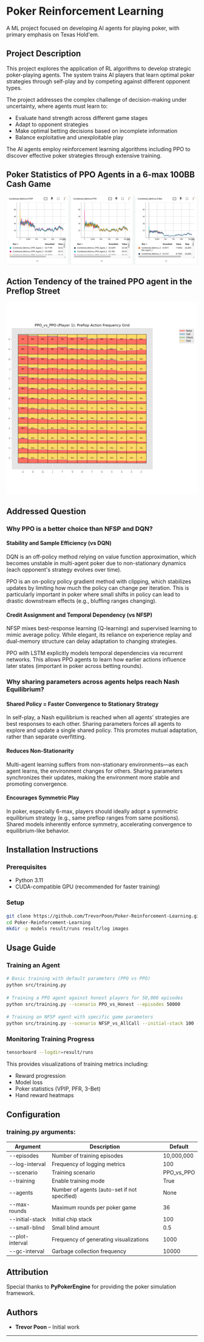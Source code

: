 # Poker Reinforcement Learning

A ML project focused on developing AI agents for playing poker, with primary emphasis on Texas Hold'em.

## Project Description

This project explores the application of RL algorithms to develop strategic poker-playing agents. The system trains AI players that learn optimal poker strategies through self-play and by competing against different opponent types.

The project addresses the complex challenge of decision-making under uncertainty, where agents must learn to:

* Evaluate hand strength across different game stages
* Adapt to opponent strategies
* Make optimal betting decisions based on incomplete information
* Balance exploitative and unexploitable play

The AI agents employ reinforcement learning algorithms including PPO to discover effective poker strategies through extensive training.


## Poker Statistics of PPO Agents in a 6-max 100BB Cash Game

![VPIP of PPO Agents in a 6-max 100BB Cash Game](./images/Poker_Statistics.png)

## Action Tendency of the trained PPO agent in the Preflop Street

![Action Tendency of the trained agent in the Preflop Street](./images/preflop_action_freq.png)

## Addressed Question

### Why PPO is a better choice than NFSP and DQN?

#### Stability and Sample Efficiency (vs DQN)
DQN is an off-policy method relying on value function approximation, which becomes unstable in multi-agent poker due to non-stationary dynamics (each opponent's strategy evolves over time).

PPO is an on-policy policy gradient method with clipping, which stabilizes updates by limiting how much the policy can change per iteration. This is particularly important in poker where small shifts in policy can lead to drastic downstream effects (e.g., bluffing ranges changing).

#### Credit Assignment and Temporal Dependency (vs NFSP)

NFSP mixes best-response learning (Q-learning) and supervised learning to mimic average policy. While elegant, its reliance on experience replay and dual-memory structure can delay adaptation to changing strategies.

PPO with LSTM explicitly models temporal dependencies via recurrent networks. This allows PPO agents to learn how earlier actions influence later states (important in poker across betting rounds).

### Why sharing parameters across agents helps reach Nash Equilibrium? 

#### Shared Policy = Faster Convergence to Stationary Strategy
In self-play, a Nash equilibrium is reached when all agents’ strategies are best responses to each other. Sharing parameters forces all agents to explore and update a single shared policy. This promotes mutual adaptation, rather than separate overfitting.

#### Reduces Non-Stationarity
Multi-agent learning suffers from non-stationary environments—as each agent learns, the environment changes for others. Sharing parameters synchronizes their updates, making the environment more stable and promoting convergence.

#### Encourages Symmetric Play
In poker, especially 6-max, players should ideally adopt a symmetric equilibrium strategy (e.g., same preflop ranges from same positions). Shared models inherently enforce symmetry, accelerating convergence to equilibrium-like behavior.



## Installation Instructions

### Prerequisites

* Python 3.11
* CUDA-compatible GPU (recommended for faster training)

### Setup

```bash
git clone https://github.com/TrevorPoon/Poker-Reinforcement-Learning.git
cd Poker-Reinforcement-Learning
mkdir -p models result/runs result/log images
```

## Usage Guide

### Training an Agent

```bash
# Basic training with default parameters (PPO vs PPO)
python src/training.py  

# Training a PPO agent against honest players for 50,000 episodes
python src/training.py --scenario PPO_vs_Honest --episodes 50000  

# Training an NFSP agent with specific game parameters
python src/training.py --scenario NFSP_vs_AllCall --initial-stack 100 --small-blind 0.5 --max-rounds 36
```

### Monitoring Training Progress

```bash
tensorboard --logdir=result/runs
```

This provides visualizations of training metrics including:

* Reward progression
* Model loss
* Poker statistics (VPIP, PFR, 3-Bet)
* Hand reward heatmaps


## Configuration

### training.py arguments:

| Argument        | Description                                  | Default      |
| --------------- | -------------------------------------------- | ------------ |
| --episodes      | Number of training episodes                  | 10,000,000   |
| --log-interval  | Frequency of logging metrics                 | 100          |
| --scenario      | Training scenario                            | PPO\_vs\_PPO |
| --training      | Enable training mode                         | True         |
| --agents        | Number of agents (auto-set if not specified) | None         |
| --max-rounds    | Maximum rounds per poker game                | 36           |
| --initial-stack | Initial chip stack                           | 100          |
| --small-blind   | Small blind amount                           | 0.5          |
| --plot-interval | Frequency of generating visualizations       | 1000         |
| --gc-interval   | Garbage collection frequency                 | 10000        |


## Attribution

Special thanks to **PyPokerEngine** for providing the poker simulation framework.

## Authors

* **Trevor Poon** – Initial work

---






